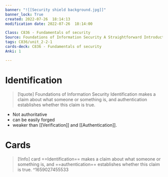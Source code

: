 ```yaml
---
banner: "![[Security shield background.jpg]]"
banner_lock: True
created: 2022-07-26  18:14:13
modification date: 2022-07-26  18:14:00

Class: C836 - Fundamentals of security
Source: Foundations of Information Security A Straightforward Introduction
tags: C836/unit_2-2-1
cards-deck: C836 - Fundamentals of security
Anki: 1

---
```


# Identification
>[!quote] Foundations of Information Security
>Identification makes a claim about what someone or something is, and authentication establishes whether this claim is true.

- Not authoritative
- can be easily forged
- weaker than [[Verification]] and [[Authentication]].

# Cards
>[!info] card
>==Identification== makes a claim about what someone or something is, and ==authentication== establishes whether this claim is true.
^1659027455533

